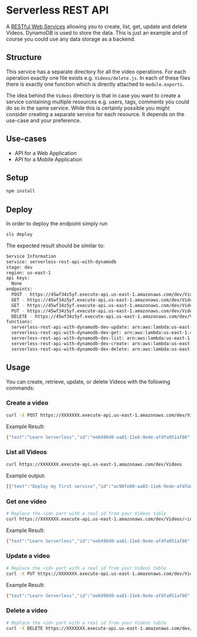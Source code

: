 <!--
title: AWS Serverless REST API in NodeJS
description: A RESTful Web Service allowing you to create, list, get, update and delete Videos. DynamoDB is used to store the data. 
layout: Doc
-->
# Serverless REST API

 A [RESTful Web Services](https://en.wikipedia.org/wiki/Representational_state_transfer#Applied_to_web_services) allowing you to create, list, get, update and delete Videos. DynamoDB is used to store the data. This is just an example and of course you could use any data storage as a backend.

## Structure

This service has a separate directory for all the video operations. For each operation exactly one file exists e.g. `Videos/delete.js`. In each of these files there is exactly one function which is directly attached to `module.exports`.

The idea behind the `Videos` directory is that in case you want to create a service containing multiple resources e.g. users, tags, comments you could do so in the same service. While this is certainly possible you might consider creating a separate service for each resource. It depends on the use-case and your preference.

## Use-cases

- API for a Web Application
- API for a Mobile Application

## Setup

```bash
npm install
```

## Deploy

In order to deploy the endpoint simply run

```bash
sls deploy
```

The expected result should be similar to:

```bash
Service Information
service: serverless-rest-api-with-dynamodb
stage: dev
region: us-east-1
api keys:
  None
endpoints:
  POST - https://45wf34z5yf.execute-api.us-east-1.amazonaws.com/dev/Videos
  GET - https://45wf34z5yf.execute-api.us-east-1.amazonaws.com/dev/Videos
  GET - https://45wf34z5yf.execute-api.us-east-1.amazonaws.com/dev/Videos/{id}
  PUT - https://45wf34z5yf.execute-api.us-east-1.amazonaws.com/dev/Videos/{id}
  DELETE - https://45wf34z5yf.execute-api.us-east-1.amazonaws.com/dev/Videos/{id}
functions:
  serverless-rest-api-with-dynamodb-dev-update: arn:aws:lambda:us-east-1:488110005556:function:serverless-rest-api-with-dynamodb-dev-update
  serverless-rest-api-with-dynamodb-dev-get: arn:aws:lambda:us-east-1:488110005556:function:serverless-rest-api-with-dynamodb-dev-get
  serverless-rest-api-with-dynamodb-dev-list: arn:aws:lambda:us-east-1:488110005556:function:serverless-rest-api-with-dynamodb-dev-list
  serverless-rest-api-with-dynamodb-dev-create: arn:aws:lambda:us-east-1:488110005556:function:serverless-rest-api-with-dynamodb-dev-create
  serverless-rest-api-with-dynamodb-dev-delete: arn:aws:lambda:us-east-1:488110005556:function:serverless-rest-api-with-dynamodb-dev-delete
```

## Usage

You can create, retrieve, update, or delete Videos with the following commands:

### Create a video

```bash
curl -X POST https://XXXXXXX.execute-api.us-east-1.amazonaws.com/dev/Videos --data '{ "text": "Learn Serverless" }'
```

Example Result:
```bash
{"text":"Learn Serverless","id":"ee6490d0-aa81-11e6-9ede-afdfa051af86","createdAt":1479138570824,"checked":false,"updatedAt":1479138570824}%
```

### List all Videos

```bash
curl https://XXXXXXX.execute-api.us-east-1.amazonaws.com/dev/Videos
```

Example output:
```bash
[{"text":"Deploy my first service","id":"ac90fe80-aa83-11e6-9ede-afdfa051af86","checked":true,"updatedAt":1479139961304},{"text":"Learn Serverless","id":"20679390-aa85-11e6-9ede-afdfa051af86","createdAt":1479139943241,"checked":false,"updatedAt":1479139943241}]%
```

### Get one video

```bash
# Replace the <id> part with a real id from your Videos table
curl https://XXXXXXX.execute-api.us-east-1.amazonaws.com/dev/Videos/<id>
```

Example Result:
```bash
{"text":"Learn Serverless","id":"ee6490d0-aa81-11e6-9ede-afdfa051af86","createdAt":1479138570824,"checked":false,"updatedAt":1479138570824}%
```

### Update a video

```bash
# Replace the <id> part with a real id from your Videos table
curl -X PUT https://XXXXXXX.execute-api.us-east-1.amazonaws.com/dev/Videos/<id> --data '{ "text": "Learn Serverless", "checked": true }'
```

Example Result:
```bash
{"text":"Learn Serverless","id":"ee6490d0-aa81-11e6-9ede-afdfa051af86","createdAt":1479138570824,"checked":true,"updatedAt":1479138570824}%
```

### Delete a video

```bash
# Replace the <id> part with a real id from your Videos table
curl -X DELETE https://XXXXXXX.execute-api.us-east-1.amazonaws.com/dev/Videos/<id>
```

